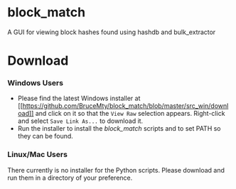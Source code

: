 # block_match
A GUI for viewing block hashes found using hashdb and bulk_extractor

# Download
### Windows Users
* Please find the latest Windows installer at [[https://github.com/BruceMty/block_match/blob/master/src_win/download]] and click on it so that the `View Raw` selection appears.  Right-click and select `Save Link As...` to download it.
* Run the installer to install the _block\_match_ scripts and to set PATH so they can be found.

### Linux/Mac Users
There currently is no installer for the Python scripts.  Please download and run them in a directory of your preference.

